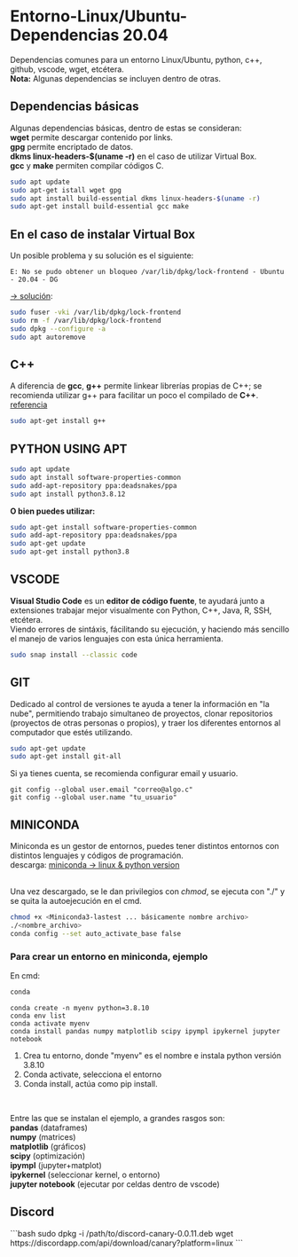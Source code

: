 <h1> Entorno-Linux/Ubuntu-Dependencias <b>20.04</b></h1>
<p>Dependencias comunes para un entorno Linux/Ubuntu, python, c++, github, vscode, wget, etcétera.<br>
<b>Nota:</b> Algunas dependencias se incluyen dentro de otras.</p>

<h2>Dependencias básicas</h2>
<p>Algunas dependencias básicas, dentro de estas se consideran:<br>
<b>wget</b> permite descargar contenido por links.<br>
<b>gpg</b> permite encriptado de datos.<br>
<b>dkms linux-headers-$(uname -r)</b> en el caso de utilizar Virtual Box.<br>
<b>gcc</b> y <b> make</b> permiten compilar códigos C.<br>
</p>

```bash
sudo apt update
sudo apt-get istall wget gpg
sudo apt install build-essential dkms linux-headers-$(uname -r)
sudo apt-get install build-essential gcc make
```

<h2>En el caso de instalar Virtual Box</h2>
<p>Un posible problema y su solución es el siguiente:</p>

```red
E: No se pudo obtener un bloqueo /var/lib/dpkg/lock-frontend - Ubuntu - 20.04 - DG
```
<a href="https://www.youtube.com/watch?v=NghoUNk2QVQ&ab_channel=DavidGuevara">->  solución</a>:

```bash
sudo fuser -vki /var/lib/dpkg/lock-frontend
sudo rm -f /var/lib/dpkg/lock-frontend
sudo dpkg --configure -a
sudo apt autoremove
```

<h2>C++</h2>
<p>A diferencia de <b>gcc</b>, <b>g++</b> permite linkear librerías propias de C++; se recomienda utilizar g++ para facilitar un poco el compilado de <b>C++</b>.<br>
<a href="https://stackoverflow.com/questions/172587/what-is-the-difference-between-g-and-gcc">referencia</a></p>

```bash
sudo apt-get install g++
```

<h2>PYTHON USING APT</h2>
<p></p>

```bash
sudo apt update
sudo apt install software-properties-common
sudo add-apt-repository ppa:deadsnakes/ppa
sudo apt install python3.8.12
```
<p><b>O bien puedes utilizar:</b></p>

```bash
sudo apt-get install software-properties-common
sudo add-apt-repository ppa:deadsnakes/ppa
sudo apt-get update
sudo apt-get install python3.8
```

<h2>VSCODE</h2>
<p><b>Visual Studio Code</b> es un <b>editor de código fuente</b>, te ayudará junto a extensiones trabajar mejor visualmente con Python, C++, Java, R, SSH, etcétera.<br>
Viendo errores de sintáxis, fácilitando su ejecución, y haciendo más sencillo el manejo de varios lenguajes con esta única herramienta.</p>

```bash
sudo snap install --classic code
```

<h2>GIT</h2>
<p>Dedicado al control de versiones te ayuda a tener la información en "la nube", permitiendo trabajo simultaneo de proyectos, clonar repositorios (proyectos de otras personas o propios), y traer los diferentes entornos al computador que estés utilizando.</p>

```bash
sudo apt-get update
sudo apt-get install git-all
```
<p>Si ya tienes cuenta, se recomienda configurar email y usuario.</p>

```git
git config --global user.email "correo@algo.c"
git config --global user.name "tu_usuario"
```

<h2>MINICONDA</h2>
<p>Miniconda es un gestor de entornos, puedes tener distintos entornos con distintos lenguajes y códigos de programación.<br>
descarga: <a href="https://docs.conda.io/en/latest/miniconda.html">miniconda -> linux & python version</a><br><br>

Una vez descargado, se le dan privilegios con <i>chmod</i>, se ejecuta con "./" y se quita la autoejecución en el cmd.</p>

```bash
chmod +x <Miniconda3-lastest ... básicamente nombre archivo>
./<nombre_archivo>
conda config --set auto_activate_base false
```

<h3>Para crear un entorno en miniconda, ejemplo</h3>
<p>En cmd:</p>

```bash
conda
```

```
conda create -n myenv python=3.8.10
conda env list
conda activate myenv
conda install pandas numpy matplotlib scipy ipympl ipykernel jupyter notebook
```

<ol>
<li>Crea tu entorno, donde "myenv" es el nombre e instala python versión 3.8.10</li>
<li>Conda activate, selecciona el entorno</li>
<li>Conda install, actúa como pip install.</li>
</ol><br>

<p>Entre las que se instalan el ejemplo, a grandes rasgos son:<br>
<b>pandas</b> (dataframes)<br>
<b>numpy</b> (matrices)<br>
<b>matplotlib</b> (gráficos)<br>
<b>scipy</b> (optimización)<br>
<b>ipympl</b> (jupyter+matplot)<br>
<b>ipykernel</b> (seleccionar kernel, o entorno)<br>
<b>jupyter notebook</b> (ejecutar por celdas dentro de vscode)</p>

<h2>Discord</h2>
```bash
sudo dpkg -i /path/to/discord-canary-0.0.11.deb
wget https://discordapp.com/api/download/canary?platform=linux
```
